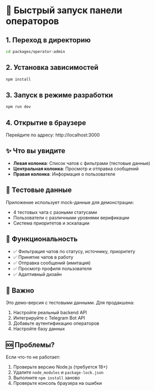 # 🚀 Быстрый запуск панели операторов

## 1. Переход в директорию
```bash
cd packages/operator-admin
```

## 2. Установка зависимостей
```bash
npm install
```

## 3. Запуск в режиме разработки
```bash
npm run dev
```

## 4. Открытие в браузере
Перейдите по адресу: http://localhost:3000

## ✨ Что вы увидите

- **Левая колонка**: Список чатов с фильтрами (тестовые данные)
- **Центральная колонка**: Просмотр и отправка сообщений
- **Правая колонка**: Информация о пользователе

## 🔧 Тестовые данные

Приложение использует mock-данные для демонстрации:
- 4 тестовых чата с разными статусами
- Пользователи с различными уровнями верификации
- Система приоритетов и эскалации

## 📱 Функциональность

- ✅ Фильтрация чатов по статусу, источнику, приоритету
- ✅ Принятие чатов в работу
- ✅ Отправка сообщений (имитация)
- ✅ Просмотр профиля пользователя
- ✅ Адаптивный дизайн

## 🚨 Важно

Это демо-версия с тестовыми данными. Для продакшена:
1. Настройте реальный backend API
2. Интегрируйте с Telegram Bot API
3. Добавьте аутентификацию операторов
4. Настройте базу данных

## 🆘 Проблемы?

Если что-то не работает:
1. Проверьте версию Node.js (требуется 18+)
2. Удалите `node_modules` и `package-lock.json`
3. Выполните `npm install` заново
4. Проверьте консоль браузера на ошибки

